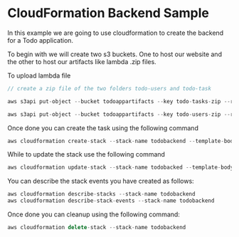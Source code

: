 # CloudFormation Backend Sample

In this example we are going to use cloudformation to create the backend for a Todo application. 

To begin with we will create two s3 buckets. One to host our website and the other to host our artifacts like lambda .zip files.

To upload lambda file

```javascript
// create a zip file of the two folders todo-users and todo-task

aws s3api put-object --bucket todoappartifacts --key todo-tasks-zip --region us-east-1 --body ./todo-tasks.zip    

aws s3api put-object --bucket todoappartifacts --key todo-users-zip --region us-east-1 --body ./todo-users.zip     
```

Once done you can create the task using the following command

```javascript
aws cloudformation create-stack --stack-name todobackend --template-body file://backend.yml --parameters file://backend-parameters.json   

```

While to update the stack use the following command

```javascript
aws cloudformation update-stack --stack-name todobacked --template-body file://backend.yml --parameters file://backend-parameters.json   
```

You can describe the stack events you have created as follows: 

```javascript
aws cloudformation describe-stacks --stack-name todobackend
aws cloudformation describe-stack-events --stack-name todobackend
```

Once done you can cleanup using the following command:

```javascript
aws cloudformation delete-stack --stack-name todobackend  
```
